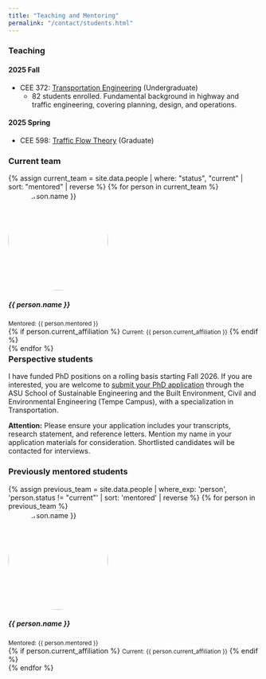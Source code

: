 ```yaml
---
title: "Teaching and Mentoring"
permalink: "/contact/students.html"
---
```


### Teaching
#### 2025 Fall
- CEE 372: [Transportation Engineering](https://catalog.apps.asu.edu/catalog/classes/classlist?searchType=all&collapse=Y&keywords=60289&term=2257) (Undergraduate)
  - 82 students enrolled. Fundamental background in highway and traffic engineering, covering planning, design, and operations.

#### 2025 Spring
- CEE 598: [Traffic Flow Theory](https://catalog.apps.asu.edu/catalog/classes/classlist?searchType=all&collapse=Y&keywords=30966&term=2251) (Graduate)

### Current team

<div class="container">
  <div class="row gap-y" style="margin-bottom: -20px;">
    {% assign current_team = site.data.people | where: "status", "current" | sort: "mentored" | reverse %}
    {% for person in current_team %}
      <div class="col-lg-4 mb-4 text-center">
        <img src="{{ person.profile_pic }}" alt="{{ person.name }}" style="width:100%; max-width:200px; height:200px; object-fit:cover; border-radius:50%">
        <h5 class="mb-1 font-weight-bold mt-2">{{ person.name }}</h5>
        <small class="text-muted">Mentored: {{ person.mentored }}</small><br>
        {% if person.current_affiliation %}
        <small class="text-muted">Current: {{ person.current_affiliation }}</small> 
         {% endif %}
      </div>
    {% endfor %}
  </div>
</div>

### Perspective students

I have funded PhD positions on a rolling basis starting Fall 2026. If you are interested, you are welcome to [<u>submit your PhD application</u>](https://ssebe.engineering.asu.edu/graduate-applications/) through the ASU School of Sustainable Engineering and the Built Environment, Civil and Environmental Engineering (Tempe Campus), with a specialization in Transportation.


<div class="alert alert-secondary" role="alert">
<strong>Attention:</strong> Please ensure your application includes your transcripts, research statement, and reference letters. Mention my name in your application materials for consideration. Shortlisted candidates will be contacted for interviews.
</div>


### Previously mentored students

<div class="container">
  <div class="row gap-y" style="margin-bottom: -20px;">
    {% assign previous_team = site.data.people | where_exp: 'person', 'person.status != "current"' | sort: 'mentored' | reverse %}
    {% for person in previous_team %}
      <div class="col-lg-4 mb-4 text-center">
        <img src="{{ person.profile_pic }}" alt="{{ person.name }}" style="width:100%; max-width:200px; height:200px; object-fit:cover; border-radius:50%;">
        <h5 class="mb-1 font-weight-bold mt-2">{{ person.name }}</h5>
        <small class="text-muted">Mentored: {{ person.mentored }}</small><br>
        {% if person.current_affiliation %}
        <small class="text-muted">Current: {{ person.current_affiliation }}</small>
        {% endif %}
      </div>
    {% endfor %}
  </div>
</div>

